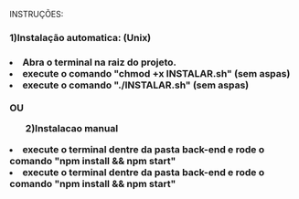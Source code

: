 INSTRUÇÕES:
<br>

<h3>1)Instalação automatica: (Unix)<h3>
  <li>Abra o terminal na raiz do projeto.</li>
  <li>execute o comando "chmod +x INSTALAR.sh" (sem aspas)</li>
  <li>execute o comando "./INSTALAR.sh" (sem aspas)</li>
<br>
OU
<br>
<ul>2)Instalacao manual</ul>
  <li>execute o terminal dentre da pasta back-end e rode o comando "npm install && npm start"</li>
  <li>execute o terminal dentre da pasta back-end e rode o comando "npm install && npm start"</li>
